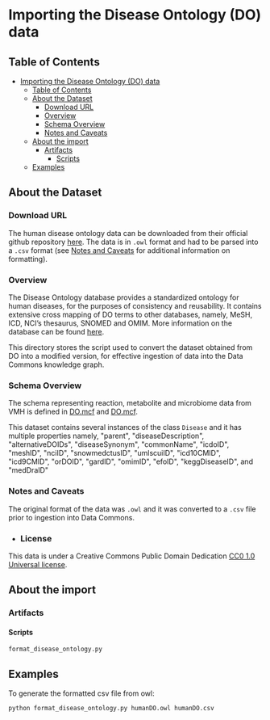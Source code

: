 # Importing the Disease Ontology (DO) data

## Table of Contents

- [Importing the Disease Ontology (DO) data](#importing-the-disease-ontology-do-data)
  - [Table of Contents](#table-of-contents)
  - [About the Dataset](#about-the-dataset)
    - [Download URL](#download-url)
    - [Overview](#overview)
    - [Schema Overview](#schema-overview)
    - [Notes and Caveats](#notes-and-caveats)
  - [About the import](#about-the-import)
    - [Artifacts](#artifacts)
      - [Scripts](#scripts)
  - [Examples](#examples)

## About the Dataset

### Download URL

The human disease ontology data can be downloaded from their official github repository [here](https://www.vmh.life/#human/all). The data is in `.owl` format and had to be parsed into a `.csv` format (see [Notes and Caveats](#notes-and-caveats) for additional information on formatting).

### Overview

The Disease Ontology database provides a standardized ontology for human diseases, for the purposes of consistency and reusability. It contains extensive cross mapping of DO terms to other databases, namely, MeSH, ICD, NCI’s thesaurus, SNOMED and OMIM. More information on the database can be found [here](https://disease-ontology.org).

This directory stores the script used to convert the dataset obtained from DO into a modified version, for effective ingestion of data into the Data Commons knowledge graph.

### Schema Overview

The schema representing reaction, metabolite and microbiome data from VMH is defined in [DO.mcf](https://raw.githubusercontent.com/suhana13/ISB-project/main/combined_list.mcf) and [DO.mcf](https://raw.githubusercontent.com/suhana13/ISB-project/main/combined_list_enum.mcf).

This dataset contains several instances of the class `Disease` and it has multiple properties namely, "parent", "diseaseDescription", "alternativeDOIDs", "diseaseSynonym", "commonName", "icdoID", "meshID", "nciID", "snowmedctusID", "umlscuiID", "icd10CMID", "icd9CMID", "orDOID", "gardID", "omimID", "efoID", "keggDiseaseID", and "medDraID"

### Notes and Caveats

The original format of the data was `.owl` and it was converted to a `.csv` file prior to ingestion into Data Commons.

- ### License

This data is under a Creative Commons Public Domain Dedication [CC0 1.0 Universal license](https://disease-ontology.org/resources/do-resources).

## About the import

### Artifacts

#### Scripts

`format_disease_ontology.py`

## Examples

To generate the formatted csv file from owl:

```
python format_disease_ontology.py humanDO.owl humanDO.csv
```
